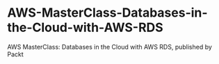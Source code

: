 # AWS-MasterClass-Databases-in-the-Cloud-with-AWS-RDS
AWS MasterClass: Databases in the Cloud with AWS RDS, published by Packt
